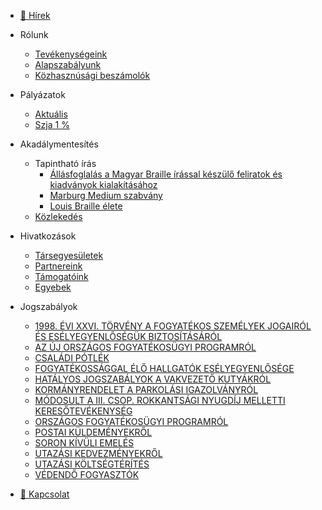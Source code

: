 <!-- docs/_sidebar.md -->

  - [📰 Hírek](docs/hirek/hirfolyam.md)
  - Rólunk
    - [Tevékenységeink](docs/rolunk/tevekenysegeink.md)
    - [Alapszabályunk](docs/rolunk/alapszabalyunk.md)
    - [Közhasznúsági beszámolók](docs/rolunk/beszamolo.md)
  - Pályázatok
    - [Aktuális](docs/palyazatok/aktualis.md)
    - [Szja 1 %](docs/palyazatok/egysza.md)
  - Akadálymentesítés
    - Tapintható írás
      - [Állásfoglalás a Magyar Braille írással készülő feliratok és kiadványok kialakításához](docs/braille/allasfoglalas.md)
      - [Marburg Medium szabvány](docs/braille/marburg_medium.md)
      - [Louis Braille élete](docs/braille/louis_braille.md)
    - [Közlekedés](docs/braille/kozlekedes.md)

  - Hivatkozások
    - [Társegyesületek](docs/hivatkozasok/tarsegyesuletek.md)
    - [Partnereink](docs/hivatkozasok/partnereink.md)
    - [Támogatóink](docs/hivatkozasok/tamogatoink.md)
    - [Egyebek](docs/hivatkozasok/ures.md)
  - Jogszabályok
    - [1998. ÉVI XXVI. TÖRVÉNY A FOGYATÉKOS SZEMÉLYEK  JOGAIRÓL ÉS ESÉLYEGYENLŐSÉGÜK BIZTOSÍTÁSÁRÓL](ures.md)
    - [AZ ÚJ ORSZÁGOS FOGYATÉKOSÜGYI PROGRAMRÓL](ures.md)
    - [CSALÁDI PÓTLÉK](ures.md)
    - [FOGYATÉKOSSÁGGAL ÉLŐ HALLGATÓK ESÉLYEGYENLŐSÉGE](ures.md)
    - [HATÁLYOS JOGSZABÁLYOK A VAKVEZETŐ KUTYÁKRÓL](ures.md)
    - [KORMÁNYRENDELET A PARKOLÁSI IGAZOLVÁNYRÓL](ures.md)
    - [MÓDOSULT A III. CSOP. ROKKANTSÁGI NYUGDÍJ MELLETTI KERESŐTEVÉKENYSÉG](ures.md)
    - [ORSZÁGOS FOGYATÉKOSÜGYI PROGRAMRÓL](ures.md)
    - [POSTAI KÜLDEMÉNYEKRŐL](ures.md)
    - [SORON KÍVÜLI EMELÉS](ures.md)
    - [UTAZÁSI KEDVEZMÉNYEKRŐL](ures.md)
    - [UTAZÁSI KÖLTSÉGTÉRÍTÉS](ures.md)
    - [VÉDENDŐ FOGYASZTÓK](ures.md)

  - [📧 Kapcsolat](docs/kapcsolat.md)
